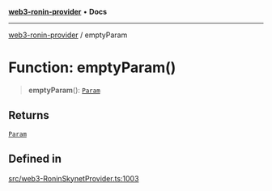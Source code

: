 [**web3-ronin-provider**](../README.md) • **Docs**

***

[web3-ronin-provider](../globals.md) / emptyParam

# Function: emptyParam()

> **emptyParam**(): [`Param`](../classes/Param.md)

## Returns

[`Param`](../classes/Param.md)

## Defined in

[src/web3-RoninSkynetProvider.ts:1003](https://github.com/chuacw/web3-ronin-provider/blob/746ea3f5b1cadd8ceeca40298f62b32897e1ae69/src/web3-RoninSkynetProvider.ts#L1003)
